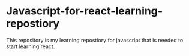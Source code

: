 # Javascript-for-react-learning-repostiory 
This repository is my learning repostiory for javascript that is needed to start learning react.
